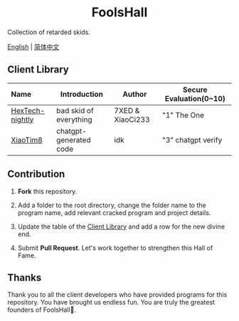 <h1 align="center">FoolsHall</h1>

Collection of retarded skids.

[English](./README.md) | [简体中文](./README.cn.md)

## Client Library

| Name                                                 | Introduction           | Author           | Secure Evaluation(0~10) |
| :--------------------------------------------------- | ---------------------- | ---------------- | ----------------------- |
| [HexTech-nightly](hextech-nightly/README.hextech.md) | bad skid of everything | 7XED & XiaoCi233 | "1" The One             |
| [XiaoTim8](XiaoTim/README.xiaotim.md)                | chatgpt-generated code | idk              | "3" chatgpt verify      |

## Contribution

1. **Fork** this repository.

2. Add a folder to the root directory, change the folder name to the program name, add relevant cracked program and project details.

3. Update the table of the <u>Client Library</u> and add a row for the new divine end.

4. Submit **Pull Request**. Let's work together to strengthen this Hall of Fame.

## Thanks

Thank you to all the client developers who have provided programs for this repository. You have brought us endless fun. You are truly the greatest founders of FoolsHall🙏.

